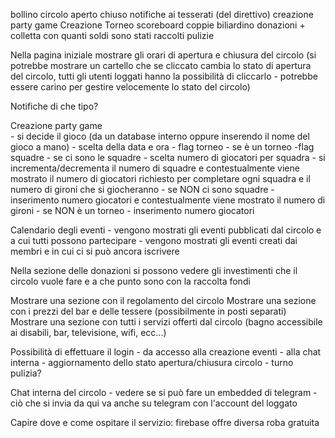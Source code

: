 

bollino circolo aperto chiuso
notifiche ai tesserati (del direttivo)
creazione party game
Creazione Torneo
scoreboard coppie biliardino
donazioni + colletta con quanti soldi sono stati raccolti
pulizie 


Nella pagina iniziale mostrare gli orari di apertura e chiusura del circolo (si potrebbe mostrare un cartello che se cliccato cambia lo stato di apertura del circolo, tutti gli utenti loggati hanno la possibilità di cliccarlo - potrebbe essere carino per gestire velocemente lo stato del circolo)

Notifiche di che tipo?

Creazione party game	
	- si decide il gioco (da un database interno oppure inserendo il nome del gioco a mano)
	- scelta della data e ora
	- flag torneo
		- se è un torneo
			-flag squadre
				- se ci sono le squadre
					- scelta numero di giocatori per squadra
					- si incrementa/decrementa il numero di squadre e contestualmente viene mostrato il numero di giocatori richiesto per completare ogni squadra e il numero di gironi che si giocheranno
				- se NON ci sono squadre
					- inserimento numero giocatori e contestualmente viene mostrato il numero di gironi
		- se NON è un torneo
			- inserimento numero giocatori

Calendario degli eventi
	- vengono mostrati gli eventi pubblicati dal circolo e a cui tutti possono partecipare
	- vengono mostrati gli eventi creati dai membri e in cui ci si può ancora iscrivere


Nella sezione delle donazioni si possono vedere gli investimenti che il circolo vuole fare e a che punto sono con la raccolta fondi

Mostrare una sezione con il regolamento del circolo
Mostrare una sezione con i prezzi del bar e delle tessere (possibilmente in posti separati)
Mostrare una sezione con tutti i servizi offerti dal circolo (bagno accessibile ai disabili, bar, televisione, wifi, ecc...)

Possibilità di effettuare il login
	- da accesso alla creazione eventi
	- alla chat interna
	- aggiornamento dello stato apertura/chiusura circolo
	- turno pulizia?


Chat interna del circolo
	- vedere se si può fare un embedded di telegram - ciò che si invia da qui va anche su telegram con l'account del loggato

Capire dove e come ospitare il servizio:
	firebase offre diversa roba gratuita